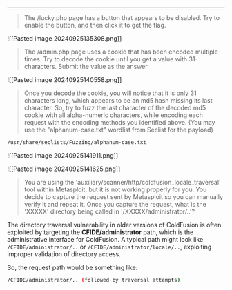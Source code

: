 ___
> The /lucky.php page has a button that appears to be disabled. Try to enable the button, and then click it to get the flag.

![[Pasted image 20240925135308.png]]

> The /admin.php page uses a cookie that has been encoded multiple times. Try to decode the cookie until you get a value with 31-characters. Submit the value as the answer

![[Pasted image 20240925140558.png]]

> Once you decode the cookie, you will notice that it is only 31 characters long, which appears to be an md5 hash missing its last character. So, try to fuzz the last character of the decoded md5 cookie with all alpha-numeric characters, while encoding each request with the encoding methods you identified above. (You may use the "alphanum-case.txt" wordlist from Seclist for the payload)

```bash
/usr/share/seclists/Fuzzing/alphanum-case.txt
```

![[Pasted image 20240925141911.png]]

![[Pasted image 20240925141625.png]]


> You are using the 'auxiliary/scanner/http/coldfusion_locale_traversal' tool within Metasploit, but it is not working properly for you. You decide to capture the request sent by Metasploit so you can manually verify it and repeat it. Once you capture the request, what is the 'XXXXX' directory being called in '/XXXXX/administrator/..'?

The directory traversal vulnerability in older versions of ColdFusion is often exploited by targeting the **CFIDE/administrator** path, which is the administrative interface for ColdFusion. A typical path might look like `/CFIDE/administrator/..` or `/CFIDE/administrator/locale/..`, exploiting improper validation of directory access.

So, the request path would be something like:

```bash
/CFIDE/administrator/.. (followed by traversal attempts)
```
